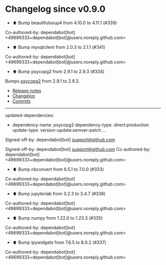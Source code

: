 # Changelog since v0.9.0
- ⬆️ Bump beautifulsoup4 from 4.10.0 to 4.11.1 (#339)

Co-authored-by: dependabot[bot] <49699333+dependabot[bot]@users.noreply.github.com> 
- ⬆️ Bump mysqlclient from 2.0.3 to 2.1.1 (#341)

Co-authored-by: dependabot[bot] <49699333+dependabot[bot]@users.noreply.github.com> 
- ⬆️ Bump psycopg2 from 2.9.1 to 2.9.3 (#334)

Bumps [psycopg2](https://github.com/psycopg/psycopg2) from 2.9.1 to 2.9.3.
- [Release notes](https://github.com/psycopg/psycopg2/releases)
- [Changelog](https://github.com/psycopg/psycopg2/blob/master/NEWS)
- [Commits](https://github.com/psycopg/psycopg2/commits)

---
updated-dependencies:
- dependency-name: psycopg2
  dependency-type: direct:production
  update-type: version-update:semver-patch
...

Signed-off-by: dependabot[bot] <support@github.com>

Signed-off-by: dependabot[bot] <support@github.com>
Co-authored-by: dependabot[bot] <49699333+dependabot[bot]@users.noreply.github.com> 
- ⬆️ Bump nbconvert from 6.5.1 to 7.0.0 (#333)

Co-authored-by: dependabot[bot] <49699333+dependabot[bot]@users.noreply.github.com> 
- ⬆️ Bump jupyterlab from 3.2.3 to 3.4.7 (#336)

Co-authored-by: dependabot[bot] <49699333+dependabot[bot]@users.noreply.github.com> 
- ⬆️ Bump numpy from 1.22.0 to 1.23.3 (#335)

Co-authored-by: dependabot[bot] <49699333+dependabot[bot]@users.noreply.github.com> 
- ⬆️ Bump ipywidgets from 7.6.5 to 8.0.2 (#337)

Co-authored-by: dependabot[bot] <49699333+dependabot[bot]@users.noreply.github.com> 
